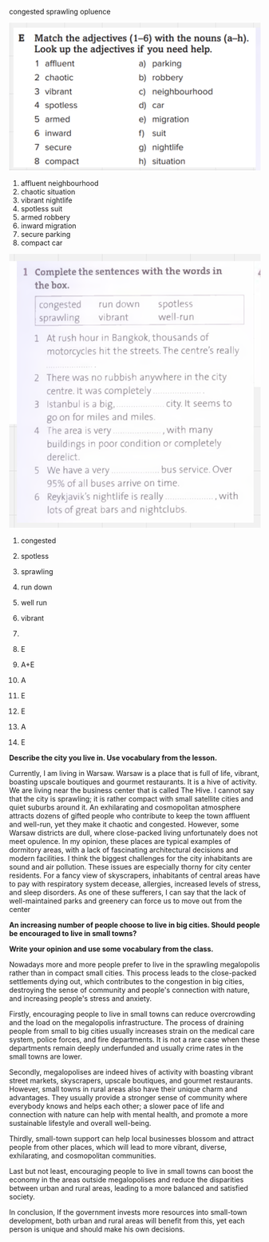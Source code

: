 congested
sprawling
opluence

![Pasted image 20231028234554](../../_Attachments/Pasted%20image%2020231028234554.png)

1. affluent neighbourhood
2. chaotic situation
3. vibrant nightlife
4. spotless suit
5. armed robbery
6. inward migration
7. secure parking
8. compact car

![Pasted image 20231028234609](../../_Attachments/Pasted%20image%2020231028234609.png)

1. congested
2. spotless
3. sprawling
4. run down
5. well run
6. vibrant

4.
1. E
2. A+E
3. A
4. E
5. E
6. A
7. E

**Describe the city you live in. Use vocabulary from the lesson.**

Currently, I am living in Warsaw. Warsaw is a place that is full of life, vibrant, boasting upscale boutiques and gourmet restaurants. It is a hive of activity. We are living near the business center that is called The Hive. 
I cannot say that the city is sprawling; it is rather compact with small satellite cities and quiet suburbs around it. 
An exhilarating and cosmopolitan atmosphere attracts dozens of gifted people who contribute to keep the town affluent and well-run, yet they make it chaotic and congested. 
However, some Warsaw districts are dull, where close-packed living unfortunately does not meet opulence. In my opinion, these places are typical examples of dormitory areas, with a lack of fascinating architectural decisions and modern facilities. 
I think the biggest challenges for the city inhabitants are sound and air pollution. These issues are especially thorny for city center residents. For a fancy view of skyscrapers, inhabitants of central areas have to pay with respiratory system decease, allergies, increased levels of stress, and sleep disorders. As one of these sufferers, I can say that the lack of well-maintained parks and greenery can force us to move out from the center


**An increasing number of people choose to live in big cities. Should people be encouraged to live in small towns?**

**Write your opinion and use some vocabulary from the class.**

Nowadays more and more people prefer to live in the sprawling megalopolis rather than in compact small cities. This process leads to the close-packed settlements dying out, which contributes to the congestion in big cities, destroying the sense of community and people's connection with nature, and increasing people's stress and anxiety. 

Firstly, encouraging people to live in small towns can reduce overcrowding and the load on the megalopolis infrastructure. The process of draining people from small to big cities usually increases strain on the medical care system, police forces, and fire departments. It is not a rare case when these departments remain deeply underfunded and usually crime rates in the small towns are lower.

Secondly, megalopolises are indeed hives of activity with boasting vibrant street markets, skyscrapers, upscale boutiques, and gourmet restaurants. However, small towns in rural areas also have their unique charm and advantages. They usually provide a stronger sense of community where everybody knows and helps each other; a slower pace of life and connection with nature can help with mental health, and promote a more sustainable lifestyle and overall well-being. 

Thirdly, small-town support can help local businesses blossom and attract people from other places, which will lead to more vibrant, diverse, exhilarating, and cosmopolitan communities. 

Last but not least, encouraging people to live in small towns can boost the economy in the areas outside megalopolises and reduce the disparities between urban and rural areas, leading to a more balanced and satisfied society. 

In conclusion, If the government invests more resources into small-town development, both urban and rural areas will benefit from this, yet each person is unique and should make his own decisions. 